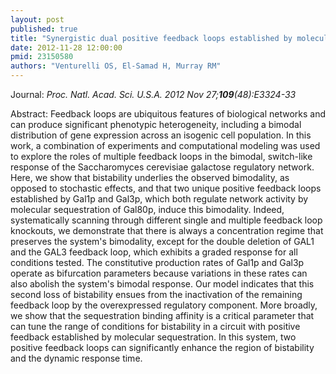 ```yaml
---
layout: post
published: true
title: "Synergistic dual positive feedback loops established by molecular sequestration generate robust bimodal response."
date: 2012-11-28 12:00:00
pmid: 23150580
authors: "Venturelli OS, El-Samad H, Murray RM"
---
```


Journal: *Proc. Natl. Acad. Sci. U.S.A. 2012 Nov 27;**109**(48):E3324-33*

Abstract: Feedback loops are ubiquitous features of biological networks and can produce significant phenotypic heterogeneity, including a bimodal distribution of gene expression across an isogenic cell population. In this work, a combination of experiments and computational modeling was used to explore the roles of multiple feedback loops in the bimodal, switch-like response of the Saccharomyces cerevisiae galactose regulatory network. Here, we show that bistability underlies the observed bimodality, as opposed to stochastic effects, and that two unique positive feedback loops established by Gal1p and Gal3p, which both regulate network activity by molecular sequestration of Gal80p, induce this bimodality. Indeed, systematically scanning through different single and multiple feedback loop knockouts, we demonstrate that there is always a concentration regime that preserves the system's bimodality, except for the double deletion of GAL1 and the GAL3 feedback loop, which exhibits a graded response for all conditions tested. The constitutive production rates of Gal1p and Gal3p operate as bifurcation parameters because variations in these rates can also abolish the system's bimodal response. Our model indicates that this second loss of bistability ensues from the inactivation of the remaining feedback loop by the overexpressed regulatory component. More broadly, we show that the sequestration binding affinity is a critical parameter that can tune the range of conditions for bistability in a circuit with positive feedback established by molecular sequestration. In this system, two positive feedback loops can significantly enhance the region of bistability and the dynamic response time.

